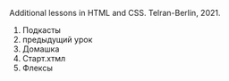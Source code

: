 Additional lessons in HTML and CSS. 
Telran-Berlin, 2021.


1. Подкасты
2. предыдущий урок
3. Домашка
4. Старт.хтмл   
5. Флексы